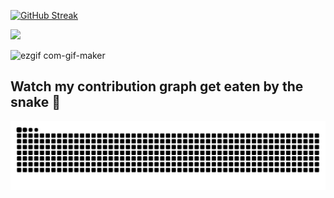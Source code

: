 
[![GitHub Streak](https://github-readme-streak-stats.herokuapp.com?user=thathoichoigirl&theme=radical&date_format=M%20j%5B%2C%20Y%5D)](https://git.io/streak-stats)

<a href="https://wakatime.com"><img src="https://wakatime.com/share/@3516f9eb-5475-43ff-85a4-193d68e61e24/ab6a4d11-ebec-4c7b-b8e6-655b26270f44.png" height="365" /></a>

![ezgif com-gif-maker](https://user-images.githubusercontent.com/91699007/150616708-92e0953c-e775-468d-bd0e-b745afe1222f.gif)

## **Watch my contribution graph get eaten by the snake 🐍**
![snake gif](https://github.com/thathoichoigirl/thathoichoigirl/blob/output/github-contribution-grid-snake.svg)


